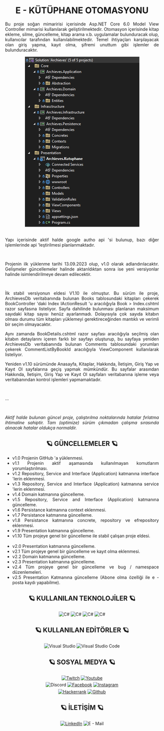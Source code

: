 <!--/Başlık-->
<div align = "center">
  <h1>
    E - KÜTÜPHANE OTOMASYONU
  </h1>
</div>
<!--//Başlık-->

<!--/İlk Paragraf-->
<div align = "justify">
  <p>
    Bu proje soğan mimaririsi içerisinde Asp.NET Core 6.0 Model View Controller mimarisi kullanılarak geliştirilmektedir. Otomasyon içerisinde kitap ekleme, silme, güncelleme,
    kitap arama v.b. uygulamalar bulunduracak olup, kullanıcılar tarafından kullanılabilmektedir. Temel ihtiyaçları karşılayacak olan giriş yapma, kayıt olma, şifremi unuttum
    gibi işlemler de bulunduracaktır.
  </p>
	<div align = "center">
		<img src = "/Presentation/Archieves.Kutuphane/wwwroot/images/Project.png"/>
	</div>
  <br />
  <p>
    Yapı içerisinde aktif halde google autho api 'si bulunup, bazı diğer işlemlerinde api 'leştirilmesi planlanmaktadır.
  </p>
  <br />
  <p>
    Projenin ilk yüklenme tarihi 13.09.2023 olup, v1.0 olarak adlandırılacaktır. Gelişmeler güncellemeler halinde aktarıldıktan sonra ise yeni versiyonlar halinde isimlendirilmeye
    devam edilecektir.
  </p>
	<br />
	<p>
		İlk stabil versiyonun eldesi V1.10 ile olmuştur. Bu sürüm ile proje, ArchievesDb veritabanında bulunan Books tablosundaki kitapları çekerek BookController 'daki Index IActionResult 'u
		aracılığıyla Book > Index.cshtml razor sayfasına listeliyor. Sayfa dahilinde bulunması planlanan maksimum sayıdaki kitap sayısı henüz ayarlanmadı. Dolayısıyla çok sayıda kitabın
		olması durumu tüm kitapları yüklemeyi gerektireceğinden mantıklı ve verimli bir seçim olmayacaktır.
	</p>
	<p>
		Aynı zamanda BookDetails.cshtml razor sayfası aracılığıyla seçilmiş olan kitabın detaylarını içeren farklı bir sayfayı oluşturup, bu sayfaya yeniden ArchievesDb veritabanında bulunan
		Comments tablosundaki yorumları çekerek CommentListByBookId aracılığıyla ViewComponent kullanılarak listeliyor.
	</p>
	<p>
		Yeniden v1.10 sürümünde Anasayfa, Kitaplar, Hakkında, İletişim, Giriş Yap ve Kayıt Ol sayfalarına geçiş yapmak mümkündür. Bu sayfalar arasından Hakkında, İletişim, Giriş Yap ve Kayıt Ol
		sayfaları veritabanına işleme veya veritabanından kontrol işlemleri yapmamaktadır.
	</p>
	<br />
	<p>
		...
	</p>
  <br />
  <p>
		<i>
    Aktif halde bulunan güncel proje, çalıştırılma noktalarında hatalar fırlatma ihtimaline sahiptir. Tam (optimize) sürüm çıkmadan çalışma sırasında alınacak hatalar oldukça
    normaldir.
		</i>
  </p>
</div>
<!--//İlk Paragraf-->
  
<!--/Güncellemeler-->
<div align = "justify">
  <h2 align = "center">🪐 GÜNCELLEMELER 🪐</h2>
  <ul>
    <li>v1.0  Projenin GitHub 'a yüklenmesi.</li>
    <li>v1.1  Projenin aktif aşamasında kullanılmayan komutlarım yorumlaştırılması.</li>
    <li>v1.2  Repository, Service and Interface (Application) katmanına interface 'lerin eklenmesi.</li>
    <li>v1.3  Repository, Service and Interface (Application) katmanına service 'lerin eklenmesi.</li>
    <li>v1.4  Domain katmanına güncelleme.</li>
    <li>v1.5  Repository, Service and Interface (Application) katmanına güncelleme.</li>
    <li>v1.6  Persistance katmanına context eklenmesi.</li>
    <li>v1.7  Persistance katmanına güncelleme.</li>
    <li>v1.8  Persistance katmanına concrete, repository ve efrepository eklenmesi.</li>
    <li>v1.9	Presentation katmanına güncelleme.</li>
		<li>v1.10	Tüm projeye genel bir güncelleme ile stabil çalışan proje eldesi.</li>
		<br />
		<li>v2.0	Presentation katmanına güncelleme.</li>
		<li>v2.1	Tüm projeye genel bir güncelleme ve kayıt olma eklenmesi.</li>
		<li>v2.2	Domain katmanına güncelleme.</li>
		<li>v2.3	Presentation katmanına güncelleme.</li>
		<li>v2.4	Tüm projeye genel bir güncelleme ve bug / namespace düzenlemeleri.</li>
		<li>v2.5	Presentation Katmanına güncelleme (Abone olma özelliği ile e - posta kaydı yapabilme).</li>
  </ul>
</div>
<!--//Güncellemeler-->

<!--/İkinci Paragraf-->
<div align = "center">
  <h2>🪐 KULLANILAN TEKNOLOJİLER 🪐</h2>
</div>
<div align = "center">
	<a target = "_blank"><img alt = "C#" src = "https://img.shields.io/badge/-C%23-3776AB?style=flat-square&logo=c-sharp&logoColor=white" align = "middle" height = "25"></a>
	<a target = "_blank"><img alt = "C#" src = "https://img.shields.io/badge/-CSS-3776AB?style=flat-square&logo=css3&logoColor=white" align = "middle" height = "25"></a>
	<a target = "_blank"><img alt = "C#" src = "https://img.shields.io/badge/-HTML%205-3776AB?style=flat-square&logo=html5&logoColor=white" align = "middle" height = "25"></a>
	<a target = "_blank"><img alt = "C#" src = "https://img.shields.io/badge/-Javascript-3776AB?style=flat-square&logo=javascript&logoColor=white" align = "middle" height = "25"></a>
</div>
<!--//İkinci Paragraf-->

<!--/Üçüncü Paragraf-->
<div align = "center">
  <h2>🪐 KULLANILAN EDİTÖRLER 🪐</h2>
</div>
<div align = "center">
	<a target = "_blank"><img alt = "Visual Studio" src = "https://img.shields.io/badge/-Visual%20Studio-3776AB?style=flat-square&logo=visual-studio&logoColor=white" align = "middle" height = "25"></a>
	<a target = "_blank"><img alt = "Visual Studio Code" src = "https://img.shields.io/badge/-Visual%20Studio%20Code-3776AB?style=flat-square&logo=visual-studio-code&logoColor=white" align = "middle" height = "25"></a>
</div>
<!--//Üçüncü Paragraf-->

<!--/Dördüncü Paragraf-->
<div align = "center">
  <h2>🪐 SOSYAL MEDYA 🪐</h2>
</div>
<div align = "center">
	<a href = "https://www.twitch.tv/deofhell" target = "_blank"><img alt = "Twitch" src = "https://img.shields.io/badge/-Twitch-3776AB?style=flat-square&logo=twitch&logoColor=white" align = "middle" height = "25"></a>
	<a href = "https://www.youtube.com/@headclef" target = "_blank"><img alt = "Youtube" src = "https://img.shields.io/badge/-Youtube-3776AB?style=flat-square&logo=youtube&logoColor=white" align = "middle" height = "25"></a>
</div>
<div align = "center">
	<a target = "_blank"><img alt = "Discord" src = "https://img.shields.io/badge/-headclef%239871-3776AB?style=flat-square&logo=discord&logoColor=white" align = "middle" height = "25"></a>
	<a href = "https://www.facebook.com/headcleFT/" target = "_blank"><img alt = "Facebook" src = "https://img.shields.io/badge/-Facebook-3776AB?style=flat-square&logo=facebook&logoColor=white" align = "middle" height = "25"></a>
	<a href = "https://www.instagram.com/headclef/" target = "_blank"><img alt = "Instagram" src = "https://img.shields.io/badge/-Instagram-3776AB?style=flat-square&logo=instagram&logoColor=white" align = "middle" height = "25"></a>
</div>
<div align = "center">
	<a href = "https://www.hackerrank.com/elbisetakim" target = "_blank"><img alt = "Hackerrank" src = "https://img.shields.io/badge/-Hackerrank-3776AB?style=flat-square&logo=hackerrank&logoColor=white" align = "middle" height = "25"></a>
	<a href = "https://github.com/headclef" target = "_blank"><img alt = "Github" src = "https://img.shields.io/badge/-Github-3776AB?style=flat-square&logo=github&logoColor=white" align = "middle" height = "25"></a>
</div>
<!--//Dördüncü Paragraf-->

<!--/Beşinci Paragraf-->
<div align = "center">
  <h2>🪐 İLETİŞİM 🪐</h2>
</div>
<div align = "center">
	<a href = "https://www.linkedin.com/in/furkantural" target = "_blank"><img alt = "LinkedIn" src = "https://img.shields.io/badge/-LinkedIn-3776AB?style=flat-square&logo=Linkedin&logoColor=white" align = "middle" height = "25"></a>
	<a target = "_blank"><img alt = "E - Mail" src= "https://img.shields.io/badge/-furkanturalofficial@outlook.com-3776AB?style=flat-square&logo=microsoft-outlook&logoColor=white" align = "middle" height = "25"></a>
</div>
<!--//Beşinci Paragraf-->
